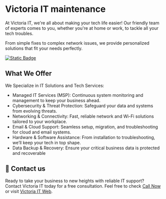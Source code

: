 # Victoria IT maintenance

At Victoria IT, we're all about making your tech life easier! Our friendly team of experts comes to you, whether you're at home or work, to tackle all your tech troubles.

From simple fixes to complex network issues, we provide personalized solutions that fit your needs perfectly.

[![Static Badge](https://img.shields.io/badge/SiteBy-Victoria%20IT-blue)](https://www.victoriait.com.au)

## What We Offer

We Specialize in IT Solutions and Tech Services:

- Managed IT Services (MSP): Continuous system monitoring and management to keep your business ahead.
- Cybersecurity & Threat Protection: Safeguard your data and systems from evolving threats.
- Networking & Connectivity: Fast, reliable network and Wi-Fi solutions tailored to your workplace.
- Email & Cloud Support: Seamless setup, migration, and troubleshooting for cloud and email systems.
- Hardware & Software Assistance: From installation to troubleshooting, we’ll keep your tech in top shape.
- Data Backup & Recovery: Ensure your critical business data is protected and recoverable

## 👀 Contact us

Ready to take your business to new heights with reliable IT support? Contact Victoria IT today for a free consultation. Feel free to check [Call Now](tel:1800687806) or visit [Victoria IT Web](https://www.victoriait.com.au).
